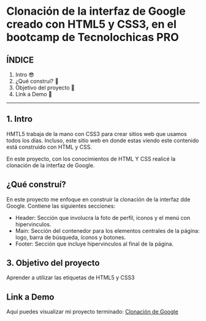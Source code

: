 # Clonación de la interfaz de Google creado con HTML5 y CSS3, en el bootcamp de Tecnolochicas PRO


## ÍNDICE

1. Intro 😎
2. ¿Qué construí? 📝
3. Objetivo del proyecto 📍
4. Link a Demo 📎

****
## 1. Intro
HMTL5 trabaja de la mano con CSS3 para crear sitios web que usamos todos los días. Incluso, este sitio web en donde estas viendo este contenido está construido con HTML y CSS.

En este proyecto, con los conocimientos de HTML Y CSS realicé la clonación de la interfaz de Google.

## ¿Qué construí?
En este proyecto me enfoque en construir la clonación de la interfaz dde Google.
Contiene las siguientes secciones:

* Header: Sección que involucra la foto de perfil, iconos y el menú con hipervinculos.
* Main: Sección del contenedor para los elementos centrales de la página: logo, barra de búsqueda, íconos y botones.
* Footer: Sección que incluye hipervinculos al final de la página.

## 3. Objetivo del proyecto
Aprender a utilizar las etiquetas de HTML5 y CSS3

## Link a Demo
Aquí puedes visualizar mi proyecto terminado: [Clonación de Google](https://bejewelled-fox-d75d68.netlify.app/)
